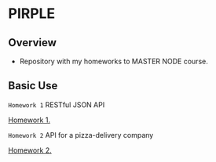 # PIRPLE

## Overview

- Repository with my homeworks to MASTER NODE course.

## Basic Use

`Homework 1` RESTful JSON API

[Homework 1.](https://github.com/raforios/pirple/tree/master/hw1)

`Homework 2` API for a pizza-delivery company

[Homework 2.](https://github.com/raforios/pirple/tree/master/hw2)
